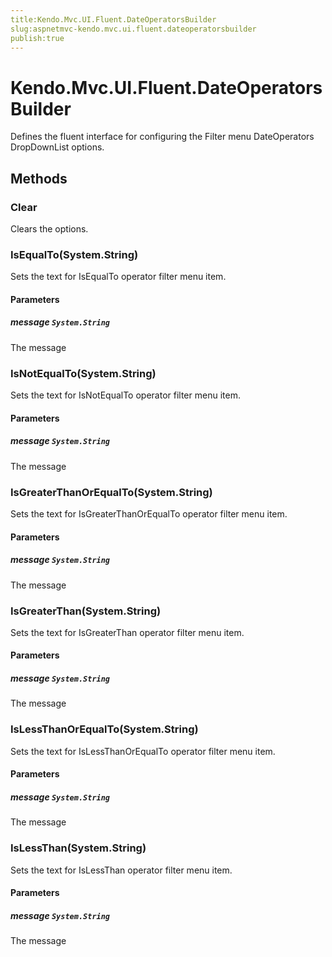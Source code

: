 ```yaml
---
title:Kendo.Mvc.UI.Fluent.DateOperatorsBuilder
slug:aspnetmvc-kendo.mvc.ui.fluent.dateoperatorsbuilder
publish:true
---
```


# Kendo.Mvc.UI.Fluent.DateOperatorsBuilder

Defines the fluent interface for configuring the Filter menu DateOperators DropDownList options.

## Methods

### Clear
Clears the options.

### IsEqualTo(System.String)
Sets the text for IsEqualTo operator filter menu item.

#### Parameters

##### message `System.String`
The message

### IsNotEqualTo(System.String)
Sets the text for IsNotEqualTo operator filter menu item.

#### Parameters

##### message `System.String`
The message

### IsGreaterThanOrEqualTo(System.String)
Sets the text for IsGreaterThanOrEqualTo operator filter menu item.

#### Parameters

##### message `System.String`
The message

### IsGreaterThan(System.String)
Sets the text for IsGreaterThan operator filter menu item.

#### Parameters

##### message `System.String`
The message

### IsLessThanOrEqualTo(System.String)
Sets the text for IsLessThanOrEqualTo operator filter menu item.

#### Parameters

##### message `System.String`
The message

### IsLessThan(System.String)
Sets the text for IsLessThan operator filter menu item.

#### Parameters

##### message `System.String`
The message